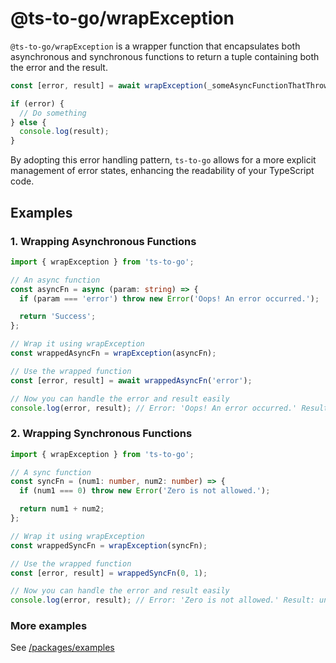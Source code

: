 # @ts-to-go/wrapException

`@ts-to-go/wrapException` is a wrapper function that encapsulates both asynchronous and synchronous functions to return a tuple containing both the error and the result.

```ts
const [error, result] = await wrapException(_someAsyncFunctionThatThrowsOrRejects_);

if (error) {
  // Do something
} else {
  console.log(result);
}
```

By adopting this error handling pattern, `ts-to-go` allows for a more explicit management of error states, enhancing the readability of your TypeScript code.

## Examples

### 1. Wrapping Asynchronous Functions

```ts
import { wrapException } from 'ts-to-go';

// An async function
const asyncFn = async (param: string) => {
  if (param === 'error') throw new Error('Oops! An error occurred.');

  return 'Success';
};

// Wrap it using wrapException
const wrappedAsyncFn = wrapException(asyncFn);

// Use the wrapped function
const [error, result] = await wrappedAsyncFn('error');

// Now you can handle the error and result easily
console.log(error, result); // Error: 'Oops! An error occurred.' Result: undefined
```

### 2. Wrapping Synchronous Functions

```ts
import { wrapException } from 'ts-to-go';

// A sync function
const syncFn = (num1: number, num2: number) => {
  if (num1 === 0) throw new Error('Zero is not allowed.');

  return num1 + num2;
};

// Wrap it using wrapException
const wrappedSyncFn = wrapException(syncFn);

// Use the wrapped function
const [error, result] = wrappedSyncFn(0, 1);

// Now you can handle the error and result easily
console.log(error, result); // Error: 'Zero is not allowed.' Result: undefined
```

### More examples

See [/packages/examples](../examples)
